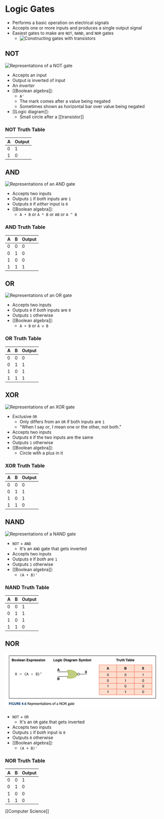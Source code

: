 # Logic Gates

- Performs a basic operation on electrical signals
- Accepts one or more inputs and produces a single output signal
- Easiest gates to make are `NOT`, `NAND`, and `NOR` gates
  - ![Constructing gates with transistors](/assets/second-brain/2020-09-23-17-25-07.png)

## NOT

![Representations of a NOT gate](/assets/second-brain/2020-09-23-16-57-26.png)

- Accepts an input
- Output is inverted of input
- An _inverter_
- [[Boolean algebra]]:
  - `A'`
  - The mark comes after a value being negated
  - Sometimes shown as horizontal bar over value being negated
- [[Logic diagram]]:
  - Small circle after a [[transistor]]

### NOT Truth Table

| A   | Output |
| --- | ------ |
| 0   | 1      |
| 1   | 0      |

## AND

![Representations of an AND gate](/assets/second-brain/2020-09-23-16-58-32.png)

- Accepts two inputs
- Outputs `1` if _both_ inputs are `1`
- Outputs `0` if _either_ input is `0`
- [[Boolean algebra]]:
  - `A • B` or `A * B` or `AB` or `A ^ B`

### AND Truth Table

| A   | B   | Output |
| --- | --- | ------ |
| 0   | 0   | 0      |
| 0   | 1   | 0      |
| 1   | 0   | 0      |
| 1   | 1   | 1      |

## OR

![Representations of an OR gate](/assets/second-brain/2020-09-23-17-00-24.png)

- Accepts two inputs
- Outputs `0` if _both_ inputs are `0`
- Outputs `1` otherwise
- [[Boolean algebra]]:
  - `A + B` or `A v B`

### OR Truth Table

| A   | B   | Output |
| --- | --- | ------ |
| 0   | 0   | 0      |
| 0   | 1   | 1      |
| 1   | 0   | 1      |
| 1   | 1   | 1      |

## XOR

![Representations of an XOR gate](/assets/second-brain/2020-09-23-17-01-55.png)

- Exclusive `OR`
  - Only differs from an `OR` if both inputs are `1`
  - "When I say _or_, I mean one or the other, not both."
- Accepts two inputs
- Outputs `0` if the two inputs are the same
- Outputs `1` otherwise
- [[Boolean algebra]]:
  - Circle with a plus in it
  
### XOR Truth Table

| A   | B   | Output |
| --- | --- | ------ |
| 0   | 0   | 0      |
| 0   | 1   | 1      |
| 1   | 0   | 1      |
| 1   | 1   | 0      |

## NAND

![Representations of a NAND gate](/assets/second-brain/2020-09-23-17-07-25.png)

- `NOT` + `AND`
  - It's an `AND` gate that gets inverted
- Accepts two inputs
- Outputs `0` if _both_ are `1`
- Outputs `1` otherwise
- [[Boolean algebra]]:
  - `(A • B)'`
  
### NAND Truth Table

| A   | B   | Output |
| --- | --- | ------ |
| 0   | 0   | 1      |
| 0   | 1   | 1      |
| 1   | 0   | 1      |
| 1   | 1   | 0      |

## NOR

![Representations of a NOR gate](../../public/assets/second-brain/2020-09-23-17-12-09.png)

- `NOT` + `OR`
  - It's an `OR` gate that gets inverted
- Accepts two inputs
- Outputs `1` if _both_ input is `0`
- Outputs `0` otherwise
- [[Boolean algebra]]:
  - `(A + B)'`
  
### NOR Truth Table

| A   | B   | Output |
| --- | --- | ------ |
| 0   | 0   | 1      |
| 0   | 1   | 0      |
| 1   | 0   | 0      |
| 1   | 1   | 0      |

[[Computer Science]]

